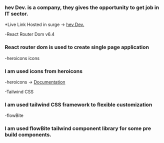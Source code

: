 
### hev Dev. is a company, they gives the opportunity to get job in IT sector.

*Live Link
Hosted in surge -> [hev Dev.](https://fumbling-passenger.surge.sh/)

-React Router Dom v6.4
### React router dom is used to create single page application

-heroicons icons
### I am used icons from heroicons
-heroicons -> [Documentation]([https://pages.github.com/](https://github.com/tailwindlabs/heroicons))

-Tailwind CSS
### I am used tailwind CSS framework to flexible customization

-flowBite
### I am used flowBite tailwind component library for some pre build components.
